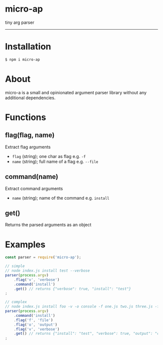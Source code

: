 <h1 align="left">micro-ap</h1>

tiny arg parser

***
# Installation

```bash
$ npm i micro-ap
```

# About
micro-a is a small and opinionated argument parser library without any additional dependencies.

# Functions
## flag(flag, name)
Extract flag arguments
* `flag` (string); one char as flag e.g. `-f`
* `name` (string); full name of a flag e.g. `--file`

## command(name)
Extract command arguments
* `name` (string); name of the command e.g. `install`

## get()
Returns the parsed arguments as an object

# Examples
```JavaScript
const parser = require('micro-ap');

// simple
// node index.js install test --verbose
parser(process.argv)
    .flag('v', 'verbose')
    .command('install')
    .get() // returns {"verbose": true, "install": "test"}
;

// complex
// node index.js install foo -v -o console -f one.js two.js three.js -f four.js
parser(process.argv)
    .command('install')
    .flag('f', 'file')
    .flag('o', 'output')
    .flag('v', 'verbose')
    .get() // returns {"install": "test", "verbose": true, "output": "console", "file": ["one.js", "two.js", "three.js", "four.js"]}
;
```

